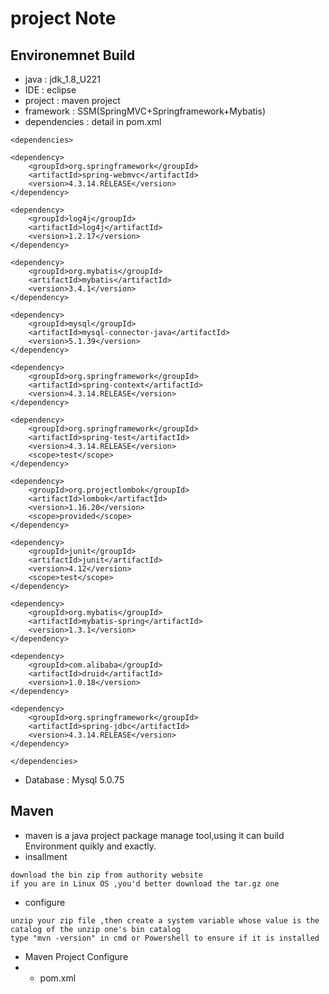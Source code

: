 # project Note
## Environemnet Build
* java : jdk_1.8_U221
* IDE : eclipse
* project : maven project
* framework : SSM(SpringMVC+Springframework+Mybatis)
* dependencies : detail in pom.xml
```
<dependencies>

<dependency>
    <groupId>org.springframework</groupId>
    <artifactId>spring-webmvc</artifactId>
    <version>4.3.14.RELEASE</version>
</dependency>

<dependency>
    <groupId>log4j</groupId>
    <artifactId>log4j</artifactId>
    <version>1.2.17</version>
</dependency>

<dependency>
    <groupId>org.mybatis</groupId>
    <artifactId>mybatis</artifactId>
    <version>3.4.1</version>
</dependency>

<dependency>
    <groupId>mysql</groupId>
    <artifactId>mysql-connector-java</artifactId>
    <version>5.1.39</version>
</dependency>

<dependency>
    <groupId>org.springframework</groupId>
    <artifactId>spring-context</artifactId>
    <version>4.3.14.RELEASE</version>
</dependency>

<dependency>
    <groupId>org.springframework</groupId>
    <artifactId>spring-test</artifactId>
    <version>4.3.14.RELEASE</version>
    <scope>test</scope>
</dependency>

<dependency>
    <groupId>org.projectlombok</groupId>
    <artifactId>lombok</artifactId>
    <version>1.16.20</version>
    <scope>provided</scope>
</dependency>

<dependency>
    <groupId>junit</groupId>
    <artifactId>junit</artifactId>
    <version>4.12</version>
    <scope>test</scope>
</dependency>

<dependency>
    <groupId>org.mybatis</groupId>
    <artifactId>mybatis-spring</artifactId>
    <version>1.3.1</version>
</dependency>

<dependency>
    <groupId>com.alibaba</groupId>
    <artifactId>druid</artifactId>
    <version>1.0.18</version>
</dependency>

<dependency>
    <groupId>org.springframework</groupId>
    <artifactId>spring-jdbc</artifactId>
    <version>4.3.14.RELEASE</version>
</dependency>

</dependencies>
```
* Database : Mysql 5.0.75
## Maven
* maven is a java project package manage tool,using it can build Environment quikly and exactly.
* insallment
```
download the bin zip from authority website
if you are in Linux OS ,you'd better download the tar.gz one
```
* configure
```
unzip your zip file ,then create a system variable whose value is the catalog of the unzip one's bin catalog
type "mvn -version" in cmd or Powershell to ensure if it is installed
```
* Maven Project Configure
* * pom.xml